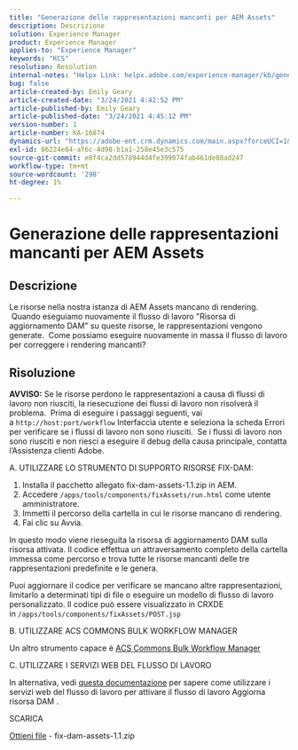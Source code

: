 ```yaml
---
title: "Generazione delle rappresentazioni mancanti per AEM Assets"
description: Descrizione
solution: Experience Manager
product: Experience Manager
applies-to: "Experience Manager"
keywords: "KCS"
resolution: Resolution
internal-notes: "Helpx Link: helpx.adobe.com/experience-manager/kb/generating-the-missing-renditions-for-aem-assets.html"
bug: false
article-created-by: Emily Geary
article-created-date: "3/24/2021 4:42:52 PM"
article-published-by: Emily Geary
article-published-date: "3/24/2021 4:45:12 PM"
version-number: 1
article-number: KA-16874
dynamics-url: "https://adobe-ent.crm.dynamics.com/main.aspx?forceUCI=1&pagetype=entityrecord&etn=knowledgearticle&id=59bcb0f3-bf8c-eb11-a812-000d3a58b9d1"
exl-id: 86224e84-af6c-4d98-b1a1-258e45e3c575
source-git-commit: e8f4ca2dd578944d4fe399074fab461de88ad247
workflow-type: tm+mt
source-wordcount: '298'
ht-degree: 1%

---
```


# Generazione delle rappresentazioni mancanti per AEM Assets

## Descrizione


Le risorse nella nostra istanza di AEM Assets mancano di rendering.  Quando eseguiamo nuovamente il flusso di lavoro &quot;Risorsa di aggiornamento DAM&quot; su queste risorse, le rappresentazioni vengono generate.  Come possiamo eseguire nuovamente in massa il flusso di lavoro per correggere i rendering mancanti?


## Risoluzione


<b>AVVISO:</b> Se le risorse perdono le rappresentazioni a causa di flussi di lavoro non riusciti, la riesecuzione dei flussi di lavoro non risolverà il problema.  Prima di eseguire i passaggi seguenti, vai a `http://host:port/workflow` Interfaccia utente e seleziona la scheda Errori per verificare se i flussi di lavoro non sono riusciti.  Se i flussi di lavoro non sono riusciti e non riesci a eseguire il debug della causa principale, contatta l’Assistenza clienti Adobe.

A. UTILIZZARE LO STRUMENTO DI SUPPORTO RISORSE FIX-DAM:

1. Installa il pacchetto allegato fix-dam-assets-1.1.zip in AEM.
2. Accedere `/apps/tools/components/fixAssets/run.html` come utente amministratore.
3. Immetti il percorso della cartella in cui le risorse mancano di rendering.
4. Fai clic su Avvia.


In questo modo viene rieseguita la risorsa di aggiornamento DAM sulla risorsa attivata. Il codice effettua un attraversamento completo della cartella immessa come percorso e trova tutte le risorse mancanti delle tre rappresentazioni predefinite e le genera.

Puoi aggiornare il codice per verificare se mancano altre rappresentazioni, limitarlo a determinati tipi di file o eseguire un modello di flusso di lavoro personalizzato. Il codice può essere visualizzato in CRXDE in `/apps/tools/components/fixAssets/POST.jsp`



B. UTILIZZARE ACS COMMONS BULK WORKFLOW MANAGER

Un altro strumento capace è [ACS Commons Bulk Workflow Manager](https://adobe-consulting-services.github.io/acs-aem-commons/features/bulk-workflow-manager/index.html)



C. UTILIZZARE I SERVIZI WEB DEL FLUSSO DI LAVORO

In alternativa, vedi [questa documentazione](https://helpx.adobe.com/experience-manager/6-2/sites/developing/using/wf-program-interaction.html#Creating,%20Reading%20or%20Deleting%20Workflow%20Models) per sapere come utilizzare i servizi web del flusso di lavoro per attivare il flusso di lavoro Aggiorna risorsa DAM .

SCARICA

[Ottieni file](https://helpx.adobe.com/content/dam/help/en/experience-manager/kb/generating-the-missing-renditions-for-aem-assets/_jcr_content/main-pars/download_section/download-1/fix-dam-assets-11.zip "fix-dam-assets-1.1.zip") - fix-dam-assets-1.1.zip
